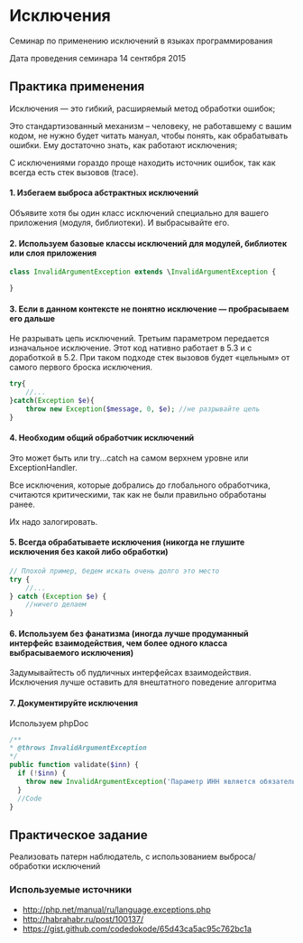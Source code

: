 # Исключения
Семинар по применению исключений в языках программирования

Дата проведения семинара 14 сентября 2015

## Практика применения

Исключения — это гибкий, расширяемый метод обработки ошибок;

Это стандартизованный механизм – человеку, не работавшему с вашим кодом, не нужно будет читать мануал, чтобы понять, как обрабатывать ошибки. Ему достаточно знать, как работают исключения;

С исключениями гораздо проще находить источник ошибок, так как всегда есть стек вызовов (trace).

#### 1. Избегаем выброса абстрактных исключений
Объявите хотя бы один класс исключений специально для вашего приложения (модуля, библиотеки).
И выбрасывайте его.

#### 2. Используем базовые классы исключений для модулей, библиотек или слоя приложения
```php
class InvalidArgumentException extends \InvalidArgumentException {

}
```

#### 3. Если в данном контексте не понятно исключение — пробрасываем его дальше

Не разрывать цепь исключений. Третьим параметром передается изначальное исключение. Этот код нативно работает в 5.3 и с доработкой в 5.2. При таком подходе стек вызовов будет «цельным» от самого первого броска исключения.
```php
try{
    //...
}catch(Exception $e){
    throw new Exception($message, 0, $e); //не разрывайте цепь
}
```

#### 4. Необходим общий обработчик исключений
Это может быть или try...catch на самом верхнем уровне или ExceptionHandler.

Все исключения, которые добрались до глобального обработчика, считаются критическими, так как не были правильно обработаны ранее.

Их надо залогировать.

#### 5. Всегда обрабатываете исключения (никогда не глушите исключения без какой либо обработки)
```php
// Плохой пример, бедем искать очень долго это место
try {
    //...
} catch (Exception $e) {
    //ничего делаем
}
```

#### 6. Используем без фанатизма (иногда лучше продуманный интерфейс взаимодействия, чем более одного класса выбрасываемого исключения)
Задумывайтесть об пудличных интерфейсах взаимодействия. Исключения лучше оставить для внештатного поведение алгоритма

#### 7. Документируйте исключения
Используем phpDoc
```php
/**
* @throws InvalidArgumentException
*/
public function validate($inn) {
  if (!$inn) {
    throw new InvalidArgumentException('Параметр ИНН является обязательным');
  }
  //Code
}
```

## Практическое задание
Реализовать патерн наблюдатель, с использованием выброса/обработки исключений

### Используемые источники
- http://php.net/manual/ru/language.exceptions.php
- http://habrahabr.ru/post/100137/
- https://gist.github.com/codedokode/65d43ca5ac95c762bc1a


